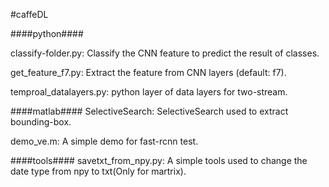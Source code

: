#caffeDL


####python####

classify-folder.py:
	Classify the CNN feature to predict the result of classes.

get_feature_f7.py:
	Extract the feature from CNN layers (default: f7).

temproal_datalayers.py:
	python layer of data layers for two-stream.


####matlab####
SelectiveSearch:
	SelectiveSearch used to extract bounding-box.

demo_ve.m:
	A simple demo for fast-rcnn test.


####tools####
savetxt_from_npy.py:
	A simple tools used to change the date type from npy to txt(Only for martrix).	
